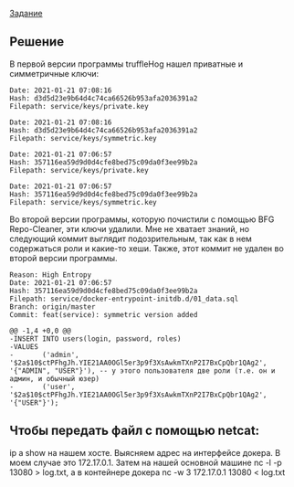 [Задание](https://github.com/netology-code/ibdev-homeworks/tree/master/03_cicd)

## Решение

В первой версии программы truffleHog нашел приватные и симметричные ключи:

```
Date: 2021-01-21 07:08:16 
Hash: d3d5d23e9b64d4c74ca66526b953afa2036391a2 
Filepath: service/keys/private.key

Date: 2021-01-21 07:08:16 
Hash: d3d5d23e9b64d4c74ca66526b953afa2036391a2 
Filepath: service/keys/symmetric.key

Date: 2021-01-21 07:06:57 
Hash: 357116ea59d9d0d4cfe8bed75c09da0f3ee99b2a 
Filepath: service/keys/private.key

Date: 2021-01-21 07:06:57 
Hash: 357116ea59d9d0d4cfe8bed75c09da0f3ee99b2a 
Filepath: service/keys/symmetric.key
```

Во второй версии программы, которую почистили с помощью BFG Repo-Cleaner, эти ключи удалили.
Мне не хватает знаний, но следующий коммит выглядит подозрительным, так как в нем содержаться роли и какие-то хеши. Также, этот коммит не удален во второй версии программы.

```
Reason: High Entropy
Date: 2021-01-21 07:06:57
Hash: 357116ea59d9d0d4cfe8bed75c09da0f3ee99b2a
Filepath: service/docker-entrypoint-initdb.d/01_data.sql
Branch: origin/master
Commit: feat(service): symmetric version added
                                                                                                  
@@ -1,4 +0,0 @@
-INSERT INTO users(login, password, roles)
-VALUES
-       ('admin', '$2a$10$ctPFhgJh.YIE21AA0OGl5er3p9f3XsAwkmTXnP2I7BxCpQbr1QAg2', '{"ADMIN", "USER"}'), -- у этого пользователя две роли (т.е. он и админ, и обычный юзер)
-       ('user', '$2a$10$ctPFhgJh.YIE21AA0OGl5er3p9f3XsAwkmTXnP2I7BxCpQbr1QAg2', '{"USER"}');
```

## Чтобы передать файл с помощью netcat:
ip a show на нашем хосте. Выясняем адрес на интерфейсе докера. В моем случае это 172.17.0.1. Затем на нашей основной машине nc -l -p 13080 > log.txt, а в контейнере докера nc -w 3 172.17.0.1 13080 < log.txt


